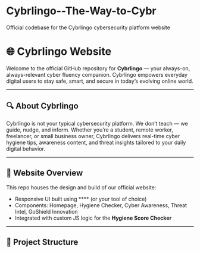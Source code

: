 # Cybrlingo--The-Way-to-Cybr
Official codebase for the Cybrlingo cybersecurity platform website

# 🌐 Cybrlingo Website

Welcome to the official GitHub repository for **Cybrlingo** — your always-on, always-relevant cyber fluency companion. Cybrlingo empowers everyday digital users to stay safe, smart, and secure in today’s evolving online world.

---

## 🔍 About Cybrlingo

Cybrlingo is not your typical cybersecurity platform. We don’t teach — we guide, nudge, and inform. Whether you’re a student, remote worker, freelancer, or small business owner, Cybrlingo delivers real-time cyber hygiene tips, awareness content, and threat insights tailored to your daily digital behavior.

---

## 🚀 Website Overview

This repo houses the design and build of our official website:
- Responsive UI built using **** (or your tool of choice)
- Components: Homepage, Hygiene Checker, Cyber Awareness, Threat Intel, GoShield Innovation
- Integrated with custom JS logic for the **Hygiene Score Checker**

---

## 📁 Project Structure


